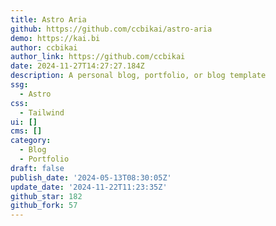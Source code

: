 ```yaml
---
title: Astro Aria
github: https://github.com/ccbikai/astro-aria
demo: https://kai.bi
author: ccbikai
author_link: https://github.com/ccbikai
date: 2024-11-27T14:27:27.184Z
description: A personal blog, portfolio, or blog template
ssg:
  - Astro
css:
  - Tailwind
ui: []
cms: []
category:
  - Blog
  - Portfolio
draft: false
publish_date: '2024-05-13T08:30:05Z'
update_date: '2024-11-22T11:23:35Z'
github_star: 182
github_fork: 57
---
```


